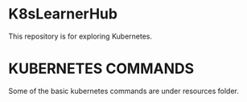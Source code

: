# K8sLearnerHub
This repository is for exploring Kubernetes.

# KUBERNETES COMMANDS
Some of the basic kubernetes commands are under resources folder.